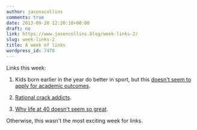 ```yaml
---
author: jasonacollins
comments: true
date: 2013-09-20 12:20:10+00:00
draft: no
link: https://www.jasoncollins.blog/week-links-2/
slug: week-links-2
title: A week of links
wordpress_id: 7478
---
```


Links this week:



	
  1. Kids born earlier in the year do better in sport, but this [doesn't seem to apply for academic outcomes](http://www.newyorker.com/online/blogs/elements/2013/09/youngest-kid-smartest-kid.html).

	
  2. [Rational crack addicts](http://www.nytimes.com/2013/09/17/science/the-rational-choices-of-crack-addicts.html?smid=tw-share&_r=0).

	
  3. [Why life at 40 doesn't seem so great](http://timharford.com/2013/09/what-makes-life-sag-in-the-middle/).


Otherwise, this wasn't the most exciting week for links.
